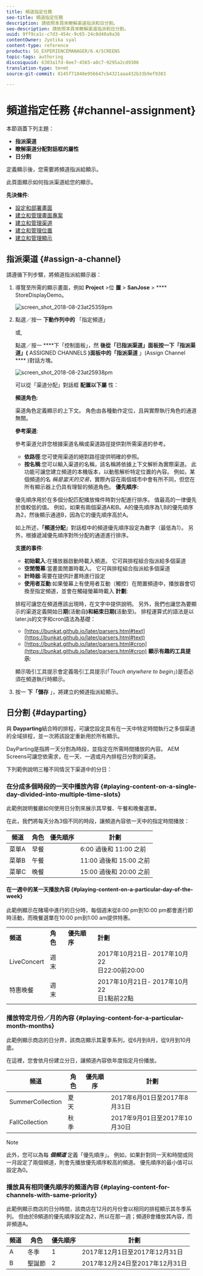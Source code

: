 ```yaml
---
title: 頻道指定任務
seo-title: 頻道指定任務
description: 請依照本頁來瞭解渠道指派和日分割。
seo-description: 請依照本頁來瞭解渠道指派和日分割。
uuid: 9ff9ca1c-c7d3-454c-9c65-24c0d40a9a36
contentOwner: Jyotika syal
content-type: reference
products: SG_EXPERIENCEMANAGER/6.4/SCREENS
topic-tags: authoring
discoiquuid: 6303a1fd-8ee7-4565-a0c7-9295a2cd9306
translation-type: tm+mt
source-git-commit: 8145f71848e956647cb4321aaa432b33b9ef9383

---
```



# 頻道指定任務 {#channel-assignment}

本節涵蓋下列主題：

* **指派渠道**
* **瞭解渠道分配對話框的屬性**
* **日分割**

定義顯示後，您需要將頻道指派給顯示。

此頁面顯示如何指派渠道給您的顯示。

**先決條件**:

* [設定和部署畫面](/help/screens/configuring-screens-introduction.md)
* [建立和管理畫面專案](/help/screens/creating-a-screens-project.md)
* [建立和管理渠道](/help/screens/managing-channels.md)
* [建立和管理位置](/help/screens/managing-locations.md)
* [建立和管理顯示](/help/screens/managing-displays.md)

## 指派渠道 {#assign-a-channel}

請遵循下列步驟，將頻道指派給顯示器：

1. 導覽至所需的顯示畫面，例如 **Project** >位 **置** > **SanJose** > **** StoreDisplayDemo。

   ![screen_shot_2018-08-23at25359pm](assets/screen_shot_2018-08-23at25359pm.png)

1. 點選／按一 **下動作列中的** 「指定頻道」

   或,

   點選／按一 ****&#x200B;下「控制面板」，然 **後從「已指派渠道」面板按一下「指派渠道」(** ASSIGNED CHANNELS **)面板中的「指派渠道** 」(Assign Channel **** )對話方塊。

   ![screen_shot_2018-08-23at25938pm](assets/screen_shot_2018-08-23at25938pm.png)

   可以從「渠道分配」對話框 **配置以下屬** 性：

   **頻道角色**:

   渠道角色定義顯示的上下文。 角色由各種動作定位，且與實際執行角色的通道無關。

   **參考渠道**:

   參考渠道允許您根據渠道名稱或渠道路徑提供對所需渠道的參考。

   * **依路徑**:您可使用渠道的絕對路徑提供明確的參照。
   * **按名稱**:您可以輸入渠道的名稱，該名稱將依據上下文解析為實際渠道。 此功能可讓您建立頻道的本機版本，以動態解析特定位置的內容。 例如，某個頻道的名 *稱是當天的交易*，實際內容在兩個城市中會有所不同，但您在所有顯示器上仍具有理智的頻道角色。
   **優先順序:**

   優先順序用於在多個分配匹配播放條件時對分配進行排序。 值最高的一律優先於值較低的值。 例如，如果有兩個渠道A和B。A的優先順序為1,B的優先順序為2，然後顯示通道B，因為它的優先順序高於A。

   如上所述，**「頻道分配**」對話框中的頻道優先順序設定為數字（最低為1）。 另外，根據遞減優先順序對所分配的通道進行排序。

   **支援的事件**:

   * **初始載入**:在播放器啟動時載入頻道。 它可與排程組合指派給多個渠道
   * **空閒螢幕**:當畫面閒置時載入。 它可與排程組合指派給多個渠道
   * **計時器**:需要在提供計畫時進行設定
   * **使用者互動**:如果螢幕上有使用者互動（觸控）在閒置頻道中，播放器會切換至指定頻道，並會在觸碰螢幕時載入
   **計劃**:

   排程可讓您在頻道應該出現時，在文字中提供說明。 另外，我們也讓您為要顯示的渠道定義開始日&#x200B;**期**(活動自&#x200B;**)和結束日期(**&#x200B;活動至)。 排程運算式的語法是以later.js的文字和cron語法為基礎：

   * [https://bunkat.github.io/later/parsers.html#text](https://bunkat.github.io/later/parsers.html#text)
   * [https://bunkat.github.io/later/parsers.html#cron](https://bunkat.github.io/later/parsers.html#cron)
   **顯示有趣的工具提示**:

   顯示吸引工具提示會定義吸引工具提示(「*Touch anywhere to begin*」)是否必須在頻道執行時顯示。

1. 按一 **下「儲存** 」，將建立的頻道指派給顯示。

## 日分割 {#dayparting}

與 **Dayparting**&#x200B;結合時的排程，可讓您設定具有在一天中特定時間執行之多個渠道的全域排程，並一次將該設定重新用於所有顯示。

DayParting是指將一天分割為時段，並指定在所需時間播放的內容。 AEM Screens可讓您依需求，在一天、一週或月內排程日分割的渠道。

下列範例說明三種不同情況下渠道中的分日：

### 在分成多個時段的一天中播放內容 {#playing-content-on-a-single-day-divided-into-multiple-time-slots}

此範例說明餐廳如何使用日分割來展示其早餐、午餐和晚餐選單。

在此，我們將每天分為3個不同的時段，讓頻道內容依一天中的指定時間播放：

| **頻道** | **角色** | **優先順序** | **計劃** |
|---|---|---|---|
| 菜單A | 早餐 |  | 6:00 過後和 11:00 之前 |
| 菜單B | 午餐 |  | 11:00 過後和 15:00 之前 |
| 菜單C | 晚餐 |  | 15:00 過後和 20:00 之前 |

#### 在一週中的某一天播放內容 {#playing-content-on-a-particular-day-of-the-week}

此範例顯示在賭場中進行的日分時，每個週末從8:00 pm到10:00 pm都會進行即時活動，而晚餐選單在10:00 pm到1:00 am提供特惠。

<table> 
 <tbody> 
  <tr> 
   <td><strong>頻道</strong></td> 
   <td><strong>角色</strong></td> 
   <td><strong>優先順序</strong></td> 
   <td><strong>計劃</strong></td> 
  </tr> 
  <tr> 
   <td>LiveConcert</td> 
   <td>週末</td> 
   <td> </td> 
   <td>2017年10月21日- 2017年10月22 <br /> 日22:00前20:00</td> 
  </tr> 
  <tr> 
   <td>特惠晚餐</td> 
   <td>週末</td> 
   <td> </td> 
   <td>2017年10月21日- 2017年10月22 <br /> 日1點前22點</td> 
  </tr> 
 </tbody> 
</table>

### 播放特定月份／月的內容 {#playing-content-for-a-particular-month-months}

此範例顯示商店的日分界，該商店顯示其夏季系列，從6月到8月，從9月到10月底。

在這裡，您會依月份建立分日，讓頻道內容依年度指定月份播放。

| **頻道** | **角色** | **優先順序** | **計劃** |
|---|---|---|---|
| SummerCollection | 夏天 |  | 2017年6月01日至2017年8月31日 |
| FallCollection | 秋季 |  | 2017年9月01日至2017年10月30日 |

>[!NOTE]
>
>此外，您可以為每 ***個頻道*** 定義「優先順序」。 例如，如果針對同一天和時間或同一月設定了兩個頻道，則會先播放優先順序較高的頻道。 優先順序的最小值可以設定為0。

### 播放具有相同優先順序的頻道內容 {#playing-content-for-channels-with-same-priority}

此範例顯示商店的日分時間，該商店在12月的月份會以相同的排程顯示其冬季系列。 但由於B頻道的優先順序設定為2，所以在那一週；頻道B會播放其內容，而非頻道A。

| **頻道** | **角色** | **優先順序** | **計劃** |
|---|---|---|---|
| A | 冬季 | 1 | 2017年12月1日至2017年12月31日 |
| B | 聖誕節 | 2 | 2017年12月24日至2017年12月31日 |

